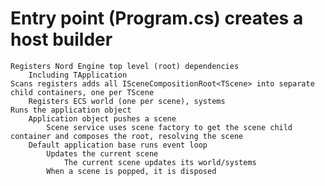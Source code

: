 # Entry point (Program.cs) creates a host builder
    Registers Nord Engine top level (root) dependencies 
        Including TApplication
    Scans registers adds all ISceneCompositionRoot<TScene> into separate child containers, one per TScene
        Registers ECS world (one per scene), systems
    Runs the application object
        Application object pushes a scene
            Scene service uses scene factory to get the scene child container and composes the root, resolving the scene
        Default application base runs event loop
            Updates the current scene
                The current scene updates its world/systems
            When a scene is popped, it is disposed
